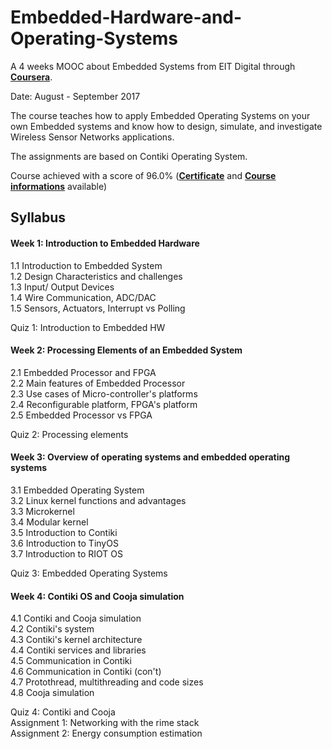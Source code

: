 # Embedded-Hardware-and-Operating-Systems

A 4 weeks MOOC about Embedded Systems from EIT Digital through [**Coursera**](https://www.coursera.org/learn/embedded-operating-system).

Date: August - September 2017

The course teaches how to apply Embedded Operating Systems on your own Embedded systems and know how to design, simulate, and investigate Wireless Sensor Networks applications.

The assignments are based on Contiki Operating System.

Course achieved with a score of 96.0% (**[Certificate](certificate_ZJCYNKEFSUY9.pdf)** and **[Course informations](https://www.coursera.org/account/accomplishments/verify/ZJCYNKEFSUY9)** available)

## Syllabus

#### Week 1: Introduction to Embedded Hardware
1.1 Introduction to Embedded System \
1.2 Design Characteristics and challenges \
1.3 Input/ Output Devices \
1.4 Wire Communication, ADC/DAC \
1.5 Sensors, Actuators, Interrupt vs Polling

Quiz 1: Introduction to Embedded HW

#### Week 2: Processing Elements of an Embedded System
2.1 Embedded Processor and FPGA \
2.2 Main features of Embedded Processor \
2.3 Use cases of Micro-controller's platforms \
2.4 Reconfigurable platform, FPGA's platform \
2.5 Embedded Processor vs FPGA

Quiz 2: Processing elements

#### Week 3: Overview of operating systems and embedded operating systems
3.1 Embedded Operating System \
3.2 Linux kernel functions and advantages \
3.3 Microkernel \
3.4 Modular kernel \
3.5 Introduction to Contiki \
3.6 Introduction to TinyOS \
3.7 Introduction to RIOT OS

Quiz 3: Embedded Operating Systems

#### Week 4: Contiki OS and Cooja simulation
4.1 Contiki and Cooja simulation \
4.2 Contiki's system \
4.3 Contiki's kernel architecture \
4.4 Contiki services and libraries \
4.5 Communication in Contiki \
4.6 Communication in Contiki (con't) \
4.7 Protothread, multithreading and code sizes \
4.8 Cooja simulation

Quiz 4: Contiki and Cooja \
Assignment 1: Networking with the rime stack \
Assignment 2: Energy consumption estimation

